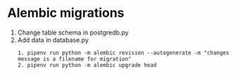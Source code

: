 # Alembic migrations

1. Change table schema in postgredb.py
2. Add data in database.py
    ```
    1. pipenv run python -m alembic revision --autogenerate -m "changes message is a filename for migration"
    2. pipenv run python -m alembic upgrade head
    ```